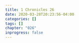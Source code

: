 ```yaml
---
title: 1 Chronicles 26
date: 2020-03-28T20:23:56-04:00
categories: []
tags: []
chapter: "026"
inprogress: false
---
```


